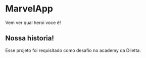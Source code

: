 # MarvelApp
Vem ver qual heroi voce é!

## Nossa historia!

Esse projeto foi requisitado como desafio no academy da Diletta.
